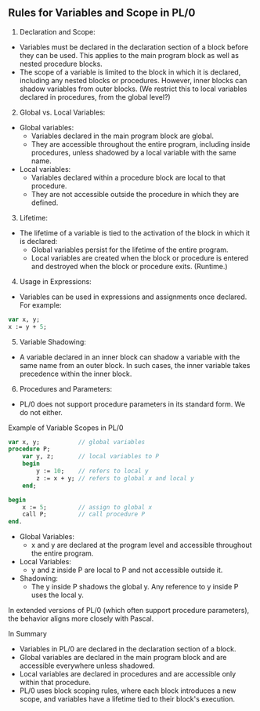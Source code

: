 
## Rules for Variables and Scope in PL/0

1. Declaration and Scope:
- Variables must be declared in the declaration section of a block before they can be used.
  This applies to the main program block as well as nested procedure blocks.
- The scope of a variable is limited to the block in which it is declared, including any
  nested blocks or procedures. However, inner blocks can shadow variables from outer blocks.
  (We restrict this to local variables declared in procedures, from the global level?)

2. Global vs. Local Variables:
- Global variables:
    - Variables declared in the main program block are global.
    - They are accessible throughout the entire program, including inside procedures,
      unless shadowed by a local variable with the same name.
- Local variables:
    - Variables declared within a procedure block are local to that procedure.
    - They are not accessible outside the procedure in which they are defined.

3. Lifetime:
- The lifetime of a variable is tied to the activation of the block in which it is declared:
    - Global variables persist for the lifetime of the entire program.
    - Local variables are created when the block or procedure is entered and destroyed when
      the block or procedure exits. (Runtime.)

4. Usage in Expressions:
- Variables can be used in expressions and assignments once declared. For example:

```pascal
var x, y;
x := y + 5;
```

5. Variable Shadowing:
- A variable declared in an inner block can shadow a variable with the same name from an outer
  block. In such cases, the inner variable takes precedence within the inner block.

6. Procedures and Parameters:
- PL/0 does not support procedure parameters in its standard form. We do not either.

Example of Variable Scopes in PL/0

```pascal
var x, y;           // global variables
procedure P;
    var y, z;       // local variables to P
    begin
        y := 10;    // refers to local y
        z := x + y; // refers to global x and local y
    end;

begin
    x := 5;         // assign to global x
    call P;         // call procedure P
end.
```

- Global Variables:
    - x and y are declared at the program level and accessible throughout the entire program.
- Local Variables:
    - y and z inside P are local to P and not accessible outside it.
- Shadowing:
    - The y inside P shadows the global y. Any reference to y inside P uses the local y.

In extended versions of PL/0 (which often support procedure parameters),
the behavior aligns more closely with Pascal.

In Summary
- Variables in PL/0 are declared in the declaration section of a block.
- Global variables are declared in the main program block and are accessible
  everywhere unless shadowed.
- Local variables are declared in procedures and are accessible only within
  that procedure.
- PL/0 uses block scoping rules, where each block introduces a new scope,
  and variables have a lifetime tied to their block's execution.
